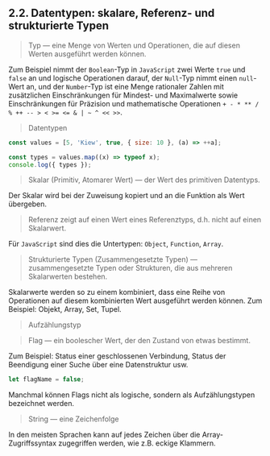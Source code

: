 ## 2.2. Datentypen: skalare, Referenz- und strukturierte Typen

> Typ — eine Menge von Werten und Operationen, die auf diesen Werten ausgeführt werden können.

Zum Beispiel nimmt der `Boolean`-Typ in `JavaScript` zwei Werte `true` und `false` an und logische Operationen darauf, der `Null`-Typ nimmt einen `null`-Wert an, und der `Number`-Typ ist eine Menge rationaler Zahlen mit zusätzlichen Einschränkungen für Mindest- und Maximalwerte sowie Einschränkungen für Präzision und mathematische Operationen `+ - * ** / % ++ -- > < >= <= & | ~ ^ << >>`.

> Datentypen

```js
const values = [5, 'Kiew', true, { size: 10 }, (a) => ++a];

const types = values.map((x) => typeof x);
console.log({ types });
```

> Skalar (Primitiv, Atomarer Wert) — der Wert des primitiven Datentyps.

Der Skalar wird bei der Zuweisung kopiert und an die Funktion als Wert übergeben.

> Referenz zeigt auf einen Wert eines Referenztyps, d.h. nicht auf einen Skalarwert.

Für `JavaScript` sind dies die Untertypen: `Object`, `Function`, `Array`.

> Strukturierte Typen (Zusammengesetzte Typen) — zusammengesetzte Typen oder Strukturen, die aus mehreren Skalarwerten bestehen.

Skalarwerte werden so zu einem kombiniert, dass eine Reihe von Operationen auf diesem kombinierten Wert ausgeführt werden können. Zum Beispiel: Objekt, Array, Set, Tupel.

> Aufzählungstyp

> Flag — ein boolescher Wert, der den Zustand von etwas bestimmt.

Zum Beispiel: Status einer geschlossenen Verbindung, Status der Beendigung einer Suche über eine Datenstruktur usw.

```js
let flagName = false;
```

Manchmal können Flags nicht als logische, sondern als Aufzählungstypen bezeichnet werden.

> String — eine Zeichenfolge

In den meisten Sprachen kann auf jedes Zeichen über die Array-Zugriffssyntax zugegriffen werden, wie z.B. eckige Klammern.
